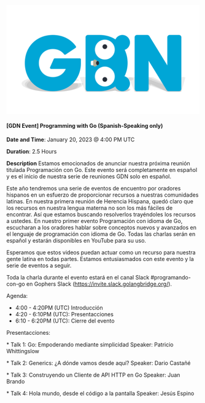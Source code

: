 

<!-- Featured photo for event -->
![GDN Logo](../../logo/GDN-Featured.png)

<!-- Title for event -->
#### [GDN Event] Programming with Go (Spanish-Speaking only)

<!-- Time and date of event. Please adjust time to match the respective timezone -->
**Date and Time**: January 20, 2023 @ 4:00 PM UTC

**Duration**: 2.5 Hours

<!-- Event Description -->
**Description**
Estamos emocionados de anunciar nuestra próxima reunión titulada Programación con Go. Este evento será completamente en español y es el inicio de nuestra serie de reuniones GDN solo en español.

Este año tendremos una serie de eventos de encuentro por oradores hispanos en un esfuerzo de proporcionar recursos a nuestras comunidades latinas. En nuestra primera reunión de Herencia Hispana, quedó claro que los recursos en nuestra lengua materna no son los más fáciles de encontrar. Así que estamos buscando resolverlos trayéndoles los recursos a ustedes. En nuestro primer evento Programación con idioma de Go, escucharan a los oradores hablar sobre conceptos nuevos y avanzados en el lenguaje de programación con idioma de Go. Todas las charlas serán en español y estarán disponibles en YouTube para su uso.

Esperamos que estos videos puedan actuar como un recurso para nuestra gente latina en todas partes. Estamos entusiasmados con este evento y la serie de eventos a seguir.

Toda la charla durante el evento estará en el canal Slack #programando-con-go en Gophers Slack (https://invite.slack.golangbridge.org/).

Agenda:
* 4:00 - 4:20PM (UTC) Introducción
* 4:20 - 6:10PM (UTC): Presentacciones
* 6:10 - 6:20PM (UTC): Cierre del evento


Presentacciones: 

\* Talk 1:  Go: Empoderando mediante simplicidad
Speaker:  Patricio Whittingslow

\* Talk 2: Generics: ¿A dónde vamos desde aquí?
Speaker: Dario Castañé

\* Talk 3: Construyendo un Cliente de API HTTP en Go
Speaker: Juan Brando

\* Talk 4: Hola mundo, desde el código a la pantalla
Speaker: Jesús Espino

